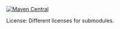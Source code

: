 [![Maven Central](https://img.shields.io/maven-central/v/com.github.gv2011.logback/logback-parent.svg)](https://repo1.maven.org/maven2/com/github/gv2011/logback/)

License: Different licenses for submodules.
